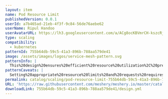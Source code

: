 ```yaml
---
layout: item
name: Pod Resource Limit
publishedVersion: 0.0.1
userId: a7b465ad-21eb-4f3f-9c84-56de76aebe62
userName: Ripul Handoo
userAvatarURL: https://lh3.googleusercontent.com/a/ACg8ocKBVmrCH-kszcRj5jpdBR53K1-E7YPUd3-kFmRFGGRN=s96-c
type: scaling
compatibility:
  - kubernetes
patternId: 755b64db-59c5-41a3-896b-788aa579de41
image: /assets/images/logos/service-mesh-pattern.svg
patternInfo: |
  This%20design%20ensures%20efficient%20resource%20utilization%2C%20prevents%20resource%20contention%2C%20and%20enhances%20overall%20stability%20and%20reliability%20of%20applications%20running%20in%20Kubernetes.
patternCaveats: |
  Setting%20appropriate%20resource%20limits%20and%20requests%20requires%20careful%20consideration%20of%20application%20requirements%2C%20monitoring%20for%20potential%20resource%20bottlenecks%2C%20and%20periodic%20adjustments%20to%20optimize%20performance%20and%20scalability%20as%20workload%20demands%20evolve.
permalink: catalog/scaling/pod-resource-limit-755b64db-59c5-41a3-896b-788aa579de41.html
URL: 'https://raw.githubusercontent.com/meshery/meshery.io/master/catalog/755b64db-59c5-41a3-896b-788aa579de41/0.0.1/design.yml'
downloadLink: 755b64db-59c5-41a3-896b-788aa579de41/design.yml
---
```


